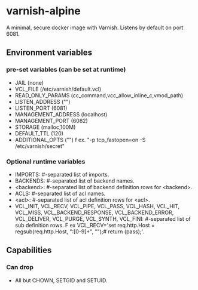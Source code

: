 # varnish-alpine
A minimal, secure docker image with Varnish. Listens by default on port 6081.

## Environment variables
### pre-set variables (can be set at runtime)
* JAIL (none)
* VCL_FILE (/etc/varnish/default.vcl)
* READ_ONLY_PARAMS (cc_command,vcc_allow_inline_c,vmod_path)
* LISTEN_ADDRESS ("")
* LISTEN_PORT (6081)
* MANAGEMENT_ADDRESS (localhost)
* MANAGEMENT_PORT (6082)
* STORAGE (malloc,100M)
* DEFAULT_TTL (120)
* ADDITIONAL_OPTS ("") f ex. "-p tcp_fastopen=on -S /etc/varnish/secret"

### Optional runtime variables
* IMPORTS: #-separated list of imports.
* BACKENDS: #-separated list of backend names.
* \<backend\>: #-separated list of backend definition rows for \<backend\>.
* ACLS: #-separated list of acl names.
* \<acl\>: #-separated list of acl definition rows for \<acl\>.
* VCL_INIT, VCL_RECV, VCL_PIPE, VCL_PASS, VCL_HASH, VCL_HIT, VCL_MISS, VCL_BACKEND_RESPONSE, VCL_BACKEND_ERROR, VCL_DELIVER, VCL_PURGE, VCL_SYNTH, VCL_FINI: #-separated list of sub definition rows. F ex VCL_RECV='set req.http.Host = regsub(req.http.Host, ":[0-9]+", "");# return (pass);'.

## Capabilities
### Can drop
* All but CHOWN, SETGID and SETUID.
